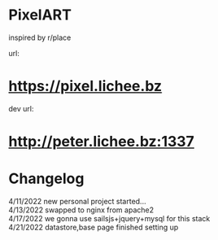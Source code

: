 # PixelART
 inspired by r/place
 



url:
# https://pixel.lichee.bz

dev url:
# http://peter.lichee.bz:1337

# Changelog

4/11/2022 new personal project started...
<br>
4/13/2022 swapped to nginx from apache2
<br>
4/17/2022 we gonna use sailsjs+jquery+mysql for this stack
<br>
4/21/2022 datastore,base page finished setting up
<br>
